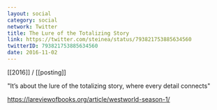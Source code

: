 ```yaml
---
layout: social
category: social
network: Twitter
title: The Lure of the Totalizing Story
link: https://twitter.com/steinea/status/793821753885634560
twitterID: 793821753885634560
date: 2016-11-02
---
```


[[2016]] / [[posting]]

"It’s about the lure of the totalizing story, where every detail connects"

<https://lareviewofbooks.org/article/westworld-season-1/>
